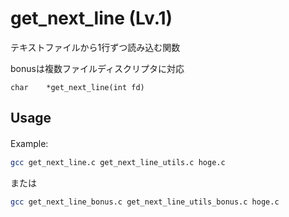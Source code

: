 # get_next_line (Lv.1)

テキストファイルから1行ずつ読み込む関数

bonusは複数ファイルディスクリプタに対応

````
char	*get_next_line(int fd)
````

## Usage

Example:　

```bash
gcc get_next_line.c get_next_line_utils.c hoge.c
```

または

```bash
gcc get_next_line_bonus.c get_next_line_utils_bonus.c hoge.c
```
